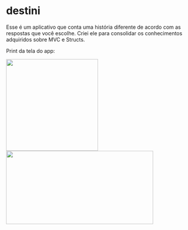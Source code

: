 # destini

Esse é um aplicativo que conta uma história diferente de acordo com as respostas que você escolhe. Criei ele para consolidar os conhecimentos adquiridos sobre MVC e Structs.

Print da tela do app:

<div>
<img src="https://user-images.githubusercontent.com/93380504/146173048-df14a1cb-a18d-4146-812b-a76010345eb1.png" width="250px" />
<img src="https://user-images.githubusercontent.com/93380504/146173058-5396720f-f7d0-4183-a106-01781b93ec54.png" width="400px" height="200px" />
</div>


